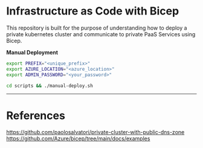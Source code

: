 # Infrastructure as Code with Bicep

This repository is built for the purpose of understanding how to deploy a private kubernetes cluster and communicate to private PaaS Services using Bicep.

__Manual Deployment__

```bash
export PREFIX="<unique_prefix>"
export AZURE_LOCATION="<azure_location>"
export ADMIN_PASSWORD="<your_password>"

cd scripts && ./manual-deploy.sh
```


---

# References

https://github.com/paolosalvatori/private-cluster-with-public-dns-zone
https://github.com/Azure/bicep/tree/main/docs/examples
